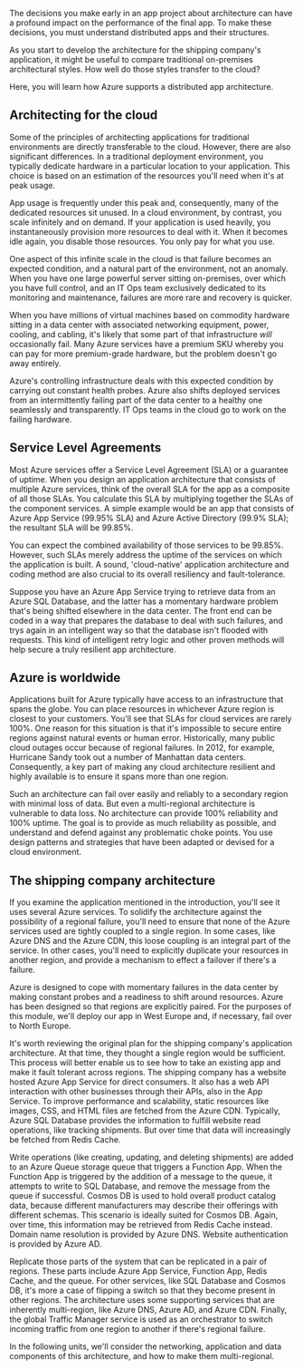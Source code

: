 The decisions you make early in an app project about architecture can have a profound impact on the performance of the final app. To make these decisions, you must understand distributed apps and their structures.

As you start to develop the architecture for the shipping company's application, it might be useful to compare traditional on-premises architectural styles. How well do those styles transfer to the cloud?

Here, you will learn how Azure supports a distributed app architecture.

## Architecting for the cloud

Some of the principles of architecting applications for traditional environments are directly transferable to the cloud. However, there are also significant differences. In a traditional deployment environment, you typically dedicate hardware in a particular location to your application. This choice is based on an estimation of the resources you'll need when it's at peak usage. 

App usage is frequently under this peak and, consequently, many of the dedicated resources sit unused. In a cloud environment, by contrast, you scale infinitely and on demand. If your application is used heavily, you instantaneously provision more resources to deal with it. When it becomes idle again, you disable those resources. You only pay for what you use.

One aspect of this infinite scale in the cloud is that failure becomes an expected condition, and a natural part of the environment, not an anomaly. When you have one large powerful server sitting on-premises, over which you have full control, and an IT Ops team exclusively dedicated to its monitoring and maintenance, failures are more rare and recovery is quicker. 

When you have millions of virtual machines based on commodity hardware sitting in a data center with associated networking equipment, power, cooling, and cabling, it's likely that some part of that infrastructure *will* occasionally fail. Many Azure services have a premium SKU whereby you can pay for more premium-grade hardware, but the problem doesn't go away entirely. 

Azure's controlling infrastructure deals with this expected condition by carrying out constant health probes. Azure also shifts deployed services from an intermittently failing part of the data center to a healthy one seamlessly and transparently. IT Ops teams in the cloud go to work on the failing hardware.

## Service Level Agreements

Most Azure services offer a Service Level Agreement (SLA) or a guarantee of uptime. When you design an application architecture that consists of multiple Azure services, think of the overall SLA for the app as a composite of all those SLAs. You calculate this SLA by multiplying together the SLAs of the component services. A simple example would be an app that consists of Azure App Service (99.95% SLA) and Azure Active Directory (99.9% SLA); the resultant SLA will be 99.85%. 

You can expect the combined availability of those services to be 99.85%. However, such SLAs merely address the uptime of the services on which the application is built. A sound, 'cloud-native' application architecture and coding method are also crucial to its overall resiliency and fault-tolerance. 

Suppose you have an Azure App Service trying to retrieve data from an Azure SQL Database, and the latter has a momentary hardware problem that's being shifted elsewhere in the data center. The front end can be coded in a way that prepares the database to deal with such failures, and trys again in an intelligent way so that the database isn't flooded with requests. This kind of intelligent retry logic and other proven methods will help secure a truly resilient app architecture.

## Azure is worldwide

Applications built for Azure typically have access to an infrastructure that spans the globe. You can place resources in whichever Azure region is closest to your customers. You'll see that SLAs for cloud services are rarely 100%. One reason for this situation is that it's impossible to secure entire regions against natural events or human error. Historically, many public cloud outages occur because of regional failures. In 2012, for example, Hurricane Sandy took out a number of Manhattan data centers. Consequently, a key part of making any cloud architecture resilient and highly available is to ensure it spans more than one region.

Such an architecture can fail over easily and reliably to a secondary region with minimal loss of data. But even a multi-regional architecture is vulnerable to data loss. No architecture can provide 100% reliability and 100% uptime. The goal is to provide as much reliability as possible, and understand and defend against any problematic choke points. You use design patterns and strategies that have been adapted or devised for a cloud environment.

## The shipping company architecture

If you examine the application mentioned in the introduction, you'll see it uses several Azure services. To solidify the architecture against the possibility of a regional failure, you'll need to ensure that none of the Azure services used are tightly coupled to a single region. In some cases, like Azure DNS and the Azure CDN, this loose coupling is an integral part of the service. In other cases, you'll need to explicitly duplicate your resources in another region, and provide a mechanism to effect a failover if there's a failure.

Azure is designed to cope with momentary failures in the data center by making constant probes and a readiness to shift around resources. Azure has been designed so that regions are explicitly paired. For the purposes of this module, we'll deploy our app in West Europe and, if necessary, fail over to North Europe.

It's worth reviewing the original plan for the shipping company's application architecture. At that time, they thought a single region would be sufficient. This process will better enable us to see how to take an existing app and make it fault tolerant across regions. The shipping company has a website hosted Azure App Service for direct consumers. It also has a web API interaction with other businesses through their APIs, also in the App Service. To improve performance and scalability, static resources like images, CSS, and HTML files are fetched from the Azure CDN. Typically, Azure SQL Database provides the information to fulfill website read operations, like tracking shipments. But over time that data will increasingly be fetched from Redis Cache. 

Write operations (like creating, updating, and deleting shipments) are added to an Azure Queue storage queue that triggers a Function App. When the Function App is triggered by the addition of a message to the queue, it attempts to write to SQL Database, and remove the message from the queue if successful. Cosmos DB is used to hold overall product catalog data, because different manufacturers may describe their offerings with different schemas. This scenario is ideally suited for Cosmos DB. Again, over time, this information may be retrieved from Redis Cache instead. Domain name resolution is provided by Azure DNS. Website authentication is provided by Azure AD.

<!--Todo: diagram of this architecture based in a single region based on the diagram here https://docs.microsoft.com/en-gb/azure/architecture/reference-architectures/app-service-web-app/multi-region-->

Replicate those parts of the system that can be replicated in a pair of regions. These parts include Azure App Service, Function App, Redis Cache, and the queue. For other services, like SQL Database and Cosmos DB, it's more a case of flipping a switch so that they become present in other regions. The architecture uses some supporting services that are inherently multi-region, like Azure DNS, Azure AD, and Azure CDN. Finally, the global Traffic Manager service is used as an orchestrator to switch incoming traffic from one region to another if there's regional failure.

<!--Todo: diagram of this architecture based in two regions for failover based on the diagram here https://docs.microsoft.com/en-gb/azure/architecture/reference-architectures/app-service-web-app/multi-region-->

In the following units, we'll consider the networking, application and data components of this architecture, and how to make them multi-regional.